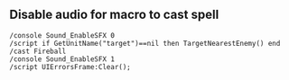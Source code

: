 ## Disable audio for macro to cast spell
```
/console Sound_EnableSFX 0
/script if GetUnitName("target")==nil then TargetNearestEnemy() end
/cast Fireball
/console Sound_EnableSFX 1
/script UIErrorsFrame:Clear();
```